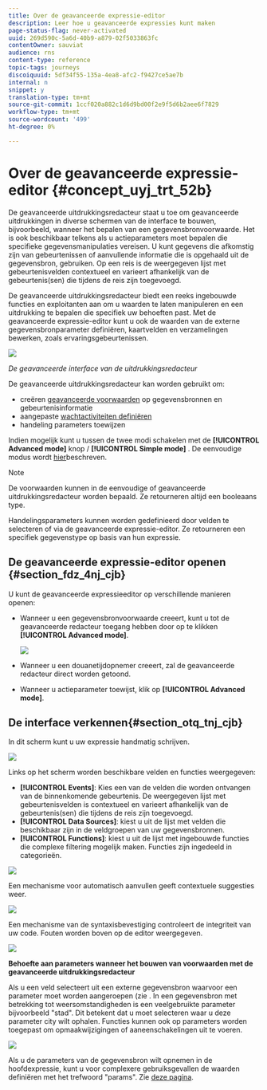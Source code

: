 ```yaml
---
title: Over de geavanceerde expressie-editor
description: Leer hoe u geavanceerde expressies kunt maken
page-status-flag: never-activated
uuid: 269d590c-5a6d-40b9-a879-02f5033863fc
contentOwner: sauviat
audience: rns
content-type: reference
topic-tags: journeys
discoiquuid: 5df34f55-135a-4ea8-afc2-f9427ce5ae7b
internal: n
snippet: y
translation-type: tm+mt
source-git-commit: 1ccf020a882c1d6d9bd00f2e9f5d6b2aee6f7829
workflow-type: tm+mt
source-wordcount: '499'
ht-degree: 0%

---
```



# Over de geavanceerde expressie-editor {#concept_uyj_trt_52b}

De geavanceerde uitdrukkingsredacteur staat u toe om geavanceerde uitdrukkingen in diverse schermen van de interface te bouwen, bijvoorbeeld, wanneer het bepalen van een gegevensbronvoorwaarde.
Het is ook beschikbaar telkens als u actieparameters moet bepalen die specifieke gegevensmanipulaties vereisen. U kunt gegevens die afkomstig zijn van gebeurtenissen of aanvullende informatie die is opgehaald uit de gegevensbron, gebruiken. Op een reis is de weergegeven lijst met gebeurtenisvelden contextueel en varieert afhankelijk van de gebeurtenis(sen) die tijdens de reis zijn toegevoegd.

De geavanceerde uitdrukkingsredacteur biedt een reeks ingebouwde functies en exploitanten aan om u waarden te laten manipuleren en een uitdrukking te bepalen die specifiek uw behoeften past. Met de geavanceerde expressie-editor kunt u ook de waarden van de externe gegevensbronparameter definiëren, kaartvelden en verzamelingen bewerken, zoals ervaringsgebeurtenissen.

![](../assets/journey65.png)

_De geavanceerde interface van de uitdrukkingsredacteur_

De geavanceerde uitdrukkingsredacteur kan worden gebruikt om:

* creëren [geavanceerde voorwaarden](../building-journeys/condition-activity.md#about_condition) op gegevensbronnen en gebeurtenisinformatie
* aangepaste [wachtactiviteiten definiëren](../building-journeys/wait-activity.md#custom)
* handeling parameters toewijzen

Indien mogelijk kunt u tussen de twee modi schakelen met de **[!UICONTROL Advanced mode]** knop / **[!UICONTROL Simple mode]** . De eenvoudige modus wordt [hier](../building-journeys/condition-activity.md#about_condition)beschreven.

>[!NOTE]
>
>De voorwaarden kunnen in de eenvoudige of geavanceerde uitdrukkingsredacteur worden bepaald. Ze retourneren altijd een booleaans type.
>
>Handelingsparameters kunnen worden gedefinieerd door velden te selecteren of via de geavanceerde expressie-editor. Ze retourneren een specifiek gegevenstype op basis van hun expressie.

## De geavanceerde expressie-editor openen {#section_fdz_4nj_cjb}

U kunt de geavanceerde expressieeditor op verschillende manieren openen:

* Wanneer u een gegevensbronvoorwaarde creeert, kunt u tot de geavanceerde redacteur toegang hebben door op te klikken **[!UICONTROL Advanced mode]**.

   ![](../assets/journeyuc2_33.png)

* Wanneer u een douanetijdopnemer creeert, zal de geavanceerde redacteur direct worden getoond.
* Wanneer u actieparameter toewijst, klik op **[!UICONTROL Advanced mode]**.

## De interface verkennen{#section_otq_tnj_cjb}

In dit scherm kunt u uw expressie handmatig schrijven.

![](../assets/journey70.png)

Links op het scherm worden beschikbare velden en functies weergegeven:

* **[!UICONTROL Events]**: Kies een van de velden die worden ontvangen van de binnenkomende gebeurtenis. De weergegeven lijst met gebeurtenisvelden is contextueel en varieert afhankelijk van de gebeurtenis(sen) die tijdens de reis zijn toegevoegd.
* **[!UICONTROL Data Sources]**: kiest u uit de lijst met velden die beschikbaar zijn in de veldgroepen van uw gegevensbronnen.
* **[!UICONTROL Functions]**: kiest u uit de lijst met ingebouwde functies die complexe filtering mogelijk maken. Functies zijn ingedeeld in categorieën.

![](../assets/journey65.png)

Een mechanisme voor automatisch aanvullen geeft contextuele suggesties weer.

![](../assets/journey68.png)

Een mechanisme van de syntaxisbevestiging controleert de integriteit van uw code. Fouten worden boven op de editor weergegeven.

![](../assets/journey69.png)

**Behoefte aan parameters wanneer het bouwen van voorwaarden met de geavanceerde uitdrukkingsredacteur**

Als u een veld selecteert uit een externe gegevensbron waarvoor een parameter moet worden aangeroepen (zie [](../datasource/external-data-sources.md). In een gegevensbron met betrekking tot weersomstandigheden is een veelgebruikte parameter bijvoorbeeld &quot;stad&quot;. Dit betekent dat u moet selecteren waar u deze parameter city wilt ophalen. Functies kunnen ook op parameters worden toegepast om opmaakwijzigingen of aaneenschakelingen uit te voeren.

![](../assets/journeyuc2_19.png)

Als u de parameters van de gegevensbron wilt opnemen in de hoofdexpressie, kunt u voor complexere gebruiksgevallen de waarden definiëren met het trefwoord &quot;params&quot;. Zie [deze pagina](../expression/field-references.md).
